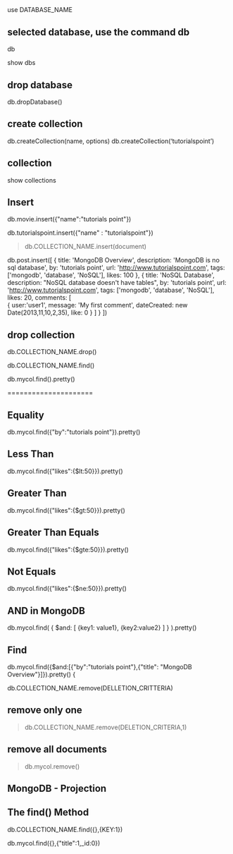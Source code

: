
##
use DATABASE_NAME

## selected database, use the command db

db

show dbs

## drop database
db.dropDatabase()

## create collection
db.createCollection(name, options)
db.createCollection(‘tutorialspoint’)

## collection
show collections

## Insert
db.movie.insert({"name":"tutorials point"})

db.tutorialspoint.insert({"name" : "tutorialspoint"})
>db.COLLECTION_NAME.insert(document)


db.post.insert([
   {
      title: 'MongoDB Overview', 
      description: 'MongoDB is no sql database',
      by: 'tutorials point',
      url: 'http://www.tutorialspoint.com',
      tags: ['mongodb', 'database', 'NoSQL'],
      likes: 100
   },
   {
      title: 'NoSQL Database', 
      description: "NoSQL database doesn't have tables",
      by: 'tutorials point',
      url: 'http://www.tutorialspoint.com',
      tags: ['mongodb', 'database', 'NoSQL'],
      likes: 20, 
      comments: [	
         {
            user:'user1',
            message: 'My first comment',
            dateCreated: new Date(2013,11,10,2,35),
            like: 0 
         }
      ]
   }
])

## drop collection
db.COLLECTION_NAME.drop()

db.COLLECTION_NAME.find()

db.mycol.find().pretty()

=====================
## Equality
db.mycol.find({"by":"tutorials point"}).pretty()

## Less Than
 db.mycol.find({"likes":{$lt:50}}).pretty()

## Greater Than
db.mycol.find({"likes":{$gt:50}}).pretty()

## Greater Than Equals
db.mycol.find({"likes":{$gte:50}}).pretty()

## Not Equals 
db.mycol.find({"likes":{$ne:50}}).pretty()

## AND in MongoDB
db.mycol.find(
   {
      $and: [
         {key1: value1}, {key2:value2}
      ]
   }
).pretty()

## Find
db.mycol.find({$and:[{"by":"tutorials point"},{"title": "MongoDB Overview"}]}).pretty() {

db.COLLECTION_NAME.remove(DELLETION_CRITTERIA)

## remove only one
>db.COLLECTION_NAME.remove(DELETION_CRITERIA,1)
## remove all documents
>db.mycol.remove()

## MongoDB - Projection

## The find() Method

db.COLLECTION_NAME.find({},{KEY:1})

db.mycol.find({},{"title":1,_id:0})



